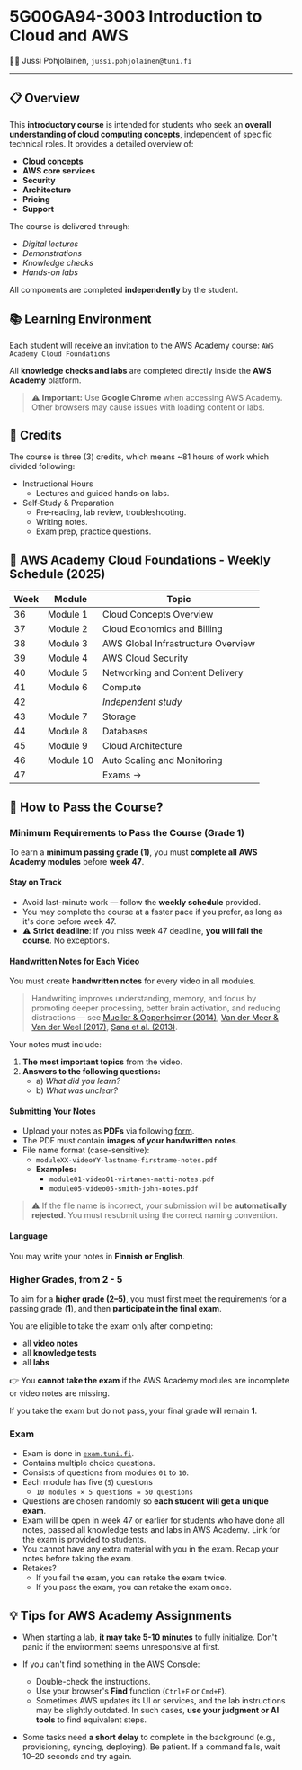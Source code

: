 # 5G00GA94-3003 Introduction to Cloud and AWS

🧑‍💻 Jussi Pohjolainen, `jussi.pohjolainen@tuni.fi`

---

## 📋 Overview

This **introductory course** is intended for students who seek an **overall understanding of cloud computing concepts**, independent of specific technical roles.
It provides a detailed overview of:

- **Cloud concepts**
- **AWS core services**
- **Security**
- **Architecture**
- **Pricing**
- **Support**

The course is delivered through:

- _Digital lectures_
- _Demonstrations_
- _Knowledge checks_
- _Hands-on labs_

All components are completed **independently** by the student.

## 📚 Learning Environment

Each student will receive an invitation to the AWS Academy course:
`AWS Academy Cloud Foundations`

All **knowledge checks and labs** are completed directly inside the **AWS Academy** platform.

> ⚠️ **Important:** Use **Google Chrome** when accessing AWS Academy.
> Other browsers may cause issues with loading content or labs.

## 🏅 Credits

The course is three (3) credits, which means ~81 hours of work which divided following:

- Instructional Hours
  - Lectures and guided hands‑on labs.
- Self‑Study & Preparation
  - Pre‑reading, lab review, troubleshooting.
  - Writing notes.
  - Exam prep, practice questions.

## 📅 AWS Academy Cloud Foundations - Weekly Schedule (2025)

| Week | Module    | Topic                              |
| ---- | --------- | ---------------------------------- |
| 36   | Module 1  | Cloud Concepts Overview            |
| 37   | Module 2  | Cloud Economics and Billing        |
| 38   | Module 3  | AWS Global Infrastructure Overview |
| 39   | Module 4  | AWS Cloud Security                 |
| 40   | Module 5  | Networking and Content Delivery    |
| 41   | Module 6  | Compute                            |
| 42   |           | _Independent study_                |
| 43   | Module 7  | Storage                            |
| 44   | Module 8  | Databases                          |
| 45   | Module 9  | Cloud Architecture                 |
| 46   | Module 10 | Auto Scaling and Monitoring        |
| 47   |           | Exams →                            |

## 🎯 How to Pass the Course?

### Minimum Requirements to Pass the Course (Grade 1)

To earn a **minimum passing grade (1)**, you must **complete all AWS Academy modules** before **week 47**.

#### Stay on Track

- Avoid last-minute work — follow the **weekly schedule** provided.
- You may complete the course at a faster pace if you prefer, as long as it's done before week 47.
- ⚠️ **Strict deadline**: If you miss week 47 deadline, **you will fail the course**. No exceptions.

#### Handwritten Notes for Each Video

You must create **handwritten notes** for every video in all modules.

> Handwriting improves understanding, memory, and focus by promoting
> deeper processing, better brain activation, and reducing distractions — see [Mueller & Oppenheimer (2014)](https://doi.org/10.1177/0956797614524581), [Van der Meer & Van der Weel (2017)](https://doi.org/10.3389/fpsyg.2017.00706), [Sana et al. (2013)](https://doi.org/10.1016/j.compedu.2012.10.003).

Your notes must include:

1. **The most important topics** from the video.
2. **Answers to the following questions:**
   - a) _What did you learn?_
   - b) _What was unclear?_

#### Submitting Your Notes

- Upload your notes as **PDFs** via following [form](https://forms.cloud.microsoft/Pages/ResponsePage.aspx?id=r0Rp-nzM2EyRVMARMnmJELTaXhmZ3l1Al4wTyiKl20lUNEQ0OVZPVTBENThUTERSUzBOMUFVVFQySy4u).
- The PDF must contain **images of your handwritten notes**.
- File name format (case-sensitive):
  - `moduleXX-videoYY-lastname-firstname-notes.pdf`
  - **Examples:**
    - `module01-video01-virtanen-matti-notes.pdf`
    - `module05-video05-smith-john-notes.pdf`

> ⚠️ If the file name is incorrect, your submission will be **automatically rejected**. You must resubmit using the correct naming convention.

#### Language

You may write your notes in **Finnish or English**.

### Higher Grades, from 2 - 5

To aim for a **higher grade (2–5)**, you must first meet the requirements for a passing grade (**1**), and then **participate in the final exam**.

You are eligible to take the exam only after completing:

- all **video notes**
- all **knowledge tests**
- all **labs**

👉 You **cannot take the exam** if the AWS Academy modules are incomplete or video notes are missing.

If you take the exam but do not pass, your final grade will remain **1**.

### Exam

- Exam is done in [`exam.tuni.fi`](https://sites.tuni.fi/exam/).
- Contains multiple choice questions.
- Consists of questions from modules `01` to `10`.
- Each module has five (`5`) questions
  - `10 modules × 5 questions = 50 questions`
- Questions are chosen randomly so **each student will get a unique exam**.
- Exam will be open in week 47 or earlier for students who have done all notes, passed all knowledge tests and labs in AWS Academy. Link for the exam is provided to students.
- You cannot have any extra material with you in the exam. Recap your notes before taking the exam.
- Retakes?
  - If you fail the exam, you can retake the exam twice.
  - If you pass the exam, you can retake the exam once.

## 💡 Tips for AWS Academy Assignments

- When starting a lab, **it may take 5-10 minutes** to fully initialize. Don't panic if the environment seems unresponsive at first.

- If you can't find something in the AWS Console:

  - Double-check the instructions.
  - Use your browser's **Find** function (`Ctrl+F` or `Cmd+F`).
  - Sometimes AWS updates its UI or services, and the lab instructions may be slightly outdated. In such cases, **use your judgment or AI tools** to find equivalent steps.

- Some tasks need **a short delay** to complete in the background (e.g., provisioning, syncing, deploying). Be patient. If a command fails, wait 10–20 seconds and try again.
